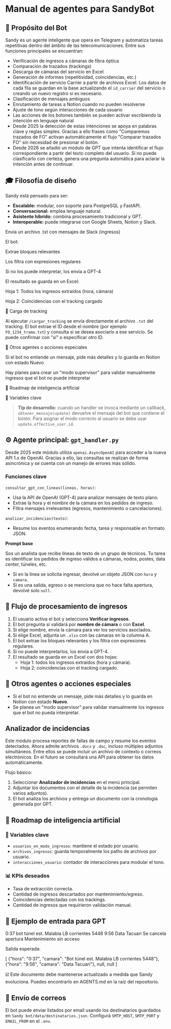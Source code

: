# Manual de agentes para SandyBot

## 🧠 Propósito del Bot

Sandy es un agente inteligente que opera en Telegram y automatiza tareas repetitivas dentro del ámbito de las telecomunicaciones. Entre sus funciones principales se encuentran:

- Verificación de ingresos a cámaras de fibra óptica
- Comparación de trazados (trackings)
- Descarga de cámaras del servicio en Excel
- Generación de informes (repetitividad, coincidencias, etc.)
- Identificación de servicio Carrier a partir de archivos Excel. Los datos de
  cada fila se guardan en la base actualizando el `id_carrier` del servicio o
  creando un nuevo registro si es necesario.
- Clasificación de mensajes ambiguos
- Enrutamiento de tareas a Notion cuando no pueden resolverse
- Ajuste de tono según interacciones de cada usuario
- Las acciones de los botones también se pueden activar escribiendo la intención en lenguaje natural
- Desde 2025 la detección de estas intenciones se apoya en palabras clave
  y reglas simples. Gracias a ello frases como "Comparemos trazados de FO"
  activan automáticamente el flujo "Comparar trazados FO" sin necesidad de
  presionar el botón.
- Desde 2026 se añadió un módulo de GPT que intenta identificar el flujo
  correspondiente a partir del texto completo del usuario.
  Si no puede clasificarlo con certeza, genera una pregunta automática
  para aclarar la intención antes de continuar.

## 🎓 Filosofía de diseño

Sandy está pensado para ser:

- **Escalable:** modular, con soporte para PostgreSQL y FastAPI.
- **Conversacional:** emplea lenguaje natural.
- **Asistente híbrido:** combina procesamiento tradicional y GPT.
- **Interoperable:** puede integrarse con Google Sheets, Notion y Slack.


Envía un archivo .txt con mensajes de Slack (ingresos)

El bot:

Extrae bloques relevantes

Los filtra con expresiones regulares

Si no los puede interpretar, los envía a GPT-4

El resultado se guarda en un Excel:

Hoja 1: Todos los ingresos extraídos (hora, cámara)

Hoja 2: Coincidencias con el tracking cargado

🔹 Carga de tracking

Al ejecutar `/cargar_tracking` se envía directamente el archivo `.txt` del
tracking. El bot extrae el ID desde el nombre (por ejemplo `FO_1234_tramo.txt`)
y consulta si se desea asociarlo a ese servicio. Se puede confirmar con "sí" o
especificar otro ID.

💼 Otros agentes o acciones especiales

Si el bot no entiende un mensaje, pide más detalles y lo guarda en Notion con estado Nuevo

Hay planes para crear un "modo supervisor" para validar manualmente ingresos que el bot no puede interpretar

🧰 Roadmap de inteligencia artificial



🔧 Variables clave

> **Tip de desarrollo:** cuando un handler se invoca mediante un callback,
> `obtener_mensaje(update)` devuelve el mensaje del bot que contiene el botón.
> Para asignar el modo correcto al usuario se debe usar
> `update.effective_user.id`.

## ⚙️ Agente principal: `gpt_handler.py`

Desde 2025 este módulo utiliza ``openai.AsyncOpenAI`` para acceder a la nueva API 1.x de OpenAI. Gracias a ello, las consultas se realizan de forma asincrónica y se cuenta con un manejo de errores más sólido.

### Funciones clave

`consultar_gpt_con_lineas(lineas, horas)`:

- Usa la API de OpenAI (GPT-4) para analizar mensajes de texto plano.
- Extrae la hora y el nombre de la cámara en los pedidos de ingreso.
- Filtra mensajes irrelevantes (egresos, mantenimiento o cancelaciones).

`analizar_incidencias(texto)`:
- Resume los eventos enumerando fecha, tarea y responsable en formato JSON.


**Prompt base**

Sos un analista que recibe líneas de texto de un grupo de técnicos.
Tu tarea es identificar los pedidos de ingreso válidos a cámaras, nodos, postes, data center, túneles, etc.
- Si en la línea se solicita ingresar, devolvé un objeto JSON con `hora` y `camara`.
- Si es una salida, egreso o se menciona que no hace falta apertura, devolvé solo `null`.

## 🔹 Flujo de procesamiento de ingresos

1. El usuario activa el bot y selecciona **Verificar ingresos**.
2. El bot pregunta si validará por **nombre de cámara** o con **Excel**.
3. Si elige nombre, envía la cámara para ver los servicios asociados.
4. Si elige Excel, adjunta un `.xlsx` con las cámaras en la columna A.
5. El bot extrae los bloques relevantes y los filtra con expresiones regulares.
6. Si no puede interpretarlos, los envía a GPT-4.
7. El resultado se guarda en un Excel con dos hojas:
   - Hoja 1: todos los ingresos extraídos (hora y cámara).
   - Hoja 2: coincidencias con el tracking cargado.

## 💼 Otros agentes o acciones especiales

- Si el bot no entiende un mensaje, pide más detalles y lo guarda en Notion con estado **Nuevo**.
- Se planea un "modo supervisor" para validar manualmente los ingresos que el bot no pueda interpretar.

## Analizador de incidencias

Este módulo procesa reportes de fallas de campo y resume los eventos detectados. Ahora admite archivos `.docx` y `.doc`, incluso múltiples adjuntos simultáneos. Entre ellos se puede incluir un archivo de contexto o correos electrónicos. En el futuro se consultará una API para obtener los datos automáticamente.

Flujo básico:
1. Seleccionar **Analizador de incidencias** en el menú principal.
2. Adjuntar los documentos con el detalle de la incidencia (se permiten varios adjuntos).
3. El bot analiza los archivos y entrega un documento con la cronología generada por GPT.

## 🧰 Roadmap de inteligencia artificial



### 🔧 Variables clave

- `usuarios_en_modo_ingresos`: mantiene el estado por usuario.
- `archivos_ingresos`: guarda temporalmente los paths de archivos por usuario.
- `interacciones_usuario`: contador de interacciones para modular el tono.

### 📊 KPIs deseados

- Tasa de extracción correcta.
- Cantidad de ingresos descartados por mantenimiento/egreso.
- Coincidencias detectadas con los trackings.
- Cantidad de ingresos que requirieron validación manual.

## 🎨 Ejemplo de entrada para GPT

0:37 bot túnel est. Malabia LB corrientes 5448
9:56 Data Tacuari
Se cancela apertura
Mantenimiento sin acceso

Salida esperada:

[
  {"hora": "0:37", "camara": "Bot túnel est. Malabia LB corrientes 5448"},
  {"hora": "9:56", "camara": "Data Tacuari"},
  null,
  null
]

☑️ Este documento debe mantenerse actualizado a medida que Sandy evoluciona. Puedes encontrarlo en AGENTS.md en la raíz del repositorio.

## 📧 Envío de correos

El bot puede enviar listados por email usando los destinatarios guardados en `Sandy bot/data/destinatarios.json`. Configurá `SMTP_HOST`, `SMTP_PORT` y `EMAIL_FROM` en el `.env`.

